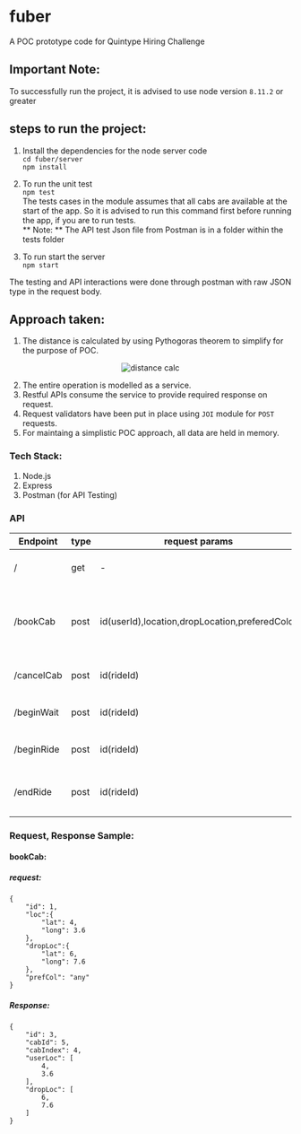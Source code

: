 # fuber
A POC prototype code for Quintype Hiring Challenge

## Important Note:
To successfully run the project, it is advised to use node version ```8.11.2``` or greater

## steps to run the project:
1. Install the dependencies for the node server code<br/>
```cd fuber/server```<br/>
```npm install```

2. To run the unit test <br/>
```npm test```<br/>
The tests cases in the module assumes that all cabs are available at the start of the app. So it is advised to run this command first before running the app, if you are to run tests.<br/>
** Note: ** The API test Json file from Postman is in a folder within the tests folder

3. To run start the server<br/>
```npm start```<br/>

The testing and API interactions were done through postman with raw JSON type in the request body.

## Approach taken:
1. The distance is calculated by using Pythogoras theorem to simplify for the purpose of POC.
<p align="center">
     <img src="/reameImg/distanceCalc.jpg" alt="distance calc"/> 
 </p>
 
2. The entire operation is modelled as a service.
3. Restful APIs consume the service to provide required response on request.
4. Request validators have been put in place using ```JOI``` module for ```POST```
requests.
5. For maintaing a simplistic  POC approach, all data are held in memory.

### Tech Stack:
1. Node.js
2. Express
3. Postman (for API Testing)

### API
|Endpoint|type|request params|response|
|--------|----|---------|------|
|/|get|-|a list of available cab data|
|/bookCab|post|id(userId),location,dropLocation,preferedColor|a ride object containing ride details or error|
|/cancelCab|post|id(rideId)|success or error property|
|/beginWait|post|id(rideId)|success or error property|
|/beginRide|post|id(rideId)|success or error property|
|/endRide|post|id(rideId)|total cost data for the ride or error |

### Request, Response Sample:

#### bookCab:
##### request:
```
{
	"id": 1,
	"loc":{
		"lat": 4,
		"long": 3.6	
	},
	"dropLoc":{
		"lat": 6,
		"long": 7.6	
	},
	"prefCol": "any"	
}
```

##### Response:
```
{
    "id": 3,
    "cabId": 5,
    "cabIndex": 4,
    "userLoc": [
        4,
        3.6
    ],
    "dropLoc": [
        6,
        7.6
    ]
}
```
